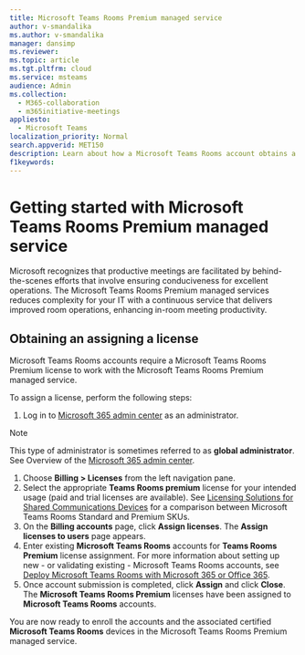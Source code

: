 ```yaml
---
title: Microsoft Teams Rooms Premium managed service
author: v-smandalika
ms.author: v-smandalika
manager: dansimp
ms.reviewer:  
ms.topic: article
ms.tgt.pltfrm: cloud
ms.service: msteams
audience: Admin
ms.collection: 
  - M365-collaboration
  - m365initiative-meetings
appliesto: 
  - Microsoft Teams
localization_priority: Normal
search.appverid: MET150
description: Learn about how a Microsoft Teams Rooms account obtains a license to access the Microsoft Teams Rooms premium managed service.
f1keywords: 
---
```


# Getting started with Microsoft Teams Rooms Premium managed service

Microsoft recognizes that productive meetings are facilitated by behind-the-scenes efforts that involve ensuring conduciveness for excellent operations. The Microsoft Teams Rooms Premium managed services reduces complexity for your IT with a continuous service that delivers improved room operations, enhancing in-room meeting productivity.

## Obtaining an assigning a license

Microsoft Teams Rooms accounts require a Microsoft Teams Rooms Premium license to work with the Microsoft Teams Rooms Premium managed service.

To assign a license, perform the following steps:

1. Log in to [Microsoft 365 admin center](https://admin.microsoft.com) as an administrator.

> [!NOTE]
> This type of administrator is sometimes referred to as **global administrator**. See Overview of the [Microsoft 365 admin center](/microsoft-365/business-video/admin-center-overview).

1. Choose **Billing > Licenses** from the left navigation pane.
1. Select the appropriate **Teams Rooms premium** license for your intended usage (paid and trial licenses are available). See [Licensing Solutions for Shared Communications Devices](rooms-licensing.md) for a comparison between Microsoft Teams Rooms Standard and Premium SKUs.
1. On the **Billing accounts** page, click **Assign licenses**. The **Assign licenses to users** page appears.
1. Enter existing **Microsoft Teams Rooms** accounts for **Teams Rooms Premium** license assignment. For more information about setting up new - or validating existing - Microsoft Teams Rooms accounts, see [Deploy Microsoft Teams Rooms with Microsoft 365 or Office 365](with-office-365.md). 
1. Once account submission is completed, click **Assign** and click **Close**. The **Microsoft Teams Rooms Premium** licenses have been assigned to **Microsoft Teams Rooms** accounts. 

You are now ready to enroll the accounts and the associated certified **Microsoft Teams Rooms** devices in the Microsoft Teams Rooms Premium managed service.


